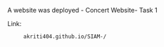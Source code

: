 A website was deployed - Concert Website- Task 1

Link:
         
         akriti404.github.io/SIAM-/


         
